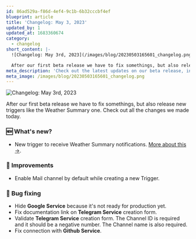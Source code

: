 ```yaml
---
id: 86ad529a-f86d-4ef4-9c1b-6b32cccbf4ef
blueprint: article
title: 'Changelog: May 3, 2023'
updated_by: 1
updated_at: 1683360674
category:
  - changelog
short_content: |-
  ![Changelog: May 3rd, 2023](/images/blog/20230503165601_changelog.png)

  After our first beta release we have to fix somethings, but also release new triggers like the Weather Summary one. Check out all the changes we made today.
meta_description: 'Check out the latest updates on our beta release, including a new Weather Summary trigger and bug fixes for Google, Telegram, and Github services.'
meta_image: /images/blog/20230503165601_changelog.png
---
```

![Changelog: May 3rd, 2023](/images/blog/20230503165601_changelog.png)

After our first beta release we have to fix somethings, but also release new triggers like the Weather Summary one. Check out all the changes we made today.

### 🆕 What's new?
- New trigger to receive Weather Summary notifications. [More about this →](/blog/weather-summary-notification).

### 💅 Improvements
- Enable Mail channel by default while creating a new Trigger.

### 🐛 Bug fixing
- Hide **Google Service** because it's not ready for production yet.
- Fix documentation link on **Telegram Service** creation form.
- Validate **Telegram Service** creation form. The Channel ID is required and it should be a negative number. The Channel name is also required.
- Fix connection with **Github Service**.